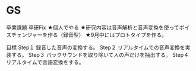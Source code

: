 # GS
卒業課題
卒研Fix
★個人でやる
★研究内容は音声解析と音声変換を使ってボイスチェンジャーを作る（録音型）
★9月中にはプロトタイプを作る。

目標
Step１
録音した音声の変換する。
Step２
リアルタイムでの音声変換を実装する。
Step３
バックサウンドを取り除いて人の声だけを抽出する。
Step４
リアルタイムで言語変換をする。
